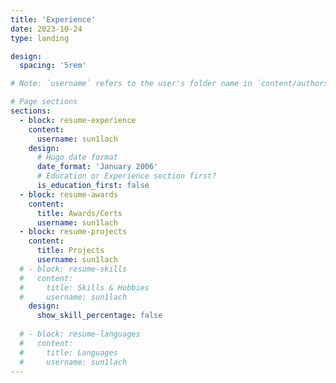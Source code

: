 ```yaml
---
title: 'Experience'
date: 2023-10-24
type: landing

design:
  spacing: '5rem'

# Note: `username` refers to the user's folder name in `content/authors/`

# Page sections
sections:
  - block: resume-experience
    content:
      username: sun1lach
    design:
      # Hugo date format
      date_format: 'January 2006'
      # Education or Experience section first?
      is_education_first: false
  - block: resume-awards
    content:
      title: Awards/Certs
      username: sun1lach
  - block: resume-projects
    content:
      title: Projects
      username: sun1lach
  # - block: resume-skills
  #   content:
  #     title: Skills & Hobbies
  #     username: sun1lach
    design:
      show_skill_percentage: false
  
  # - block: resume-languages
  #   content:
  #     title: Languages
  #     username: sun1lach
---
```

